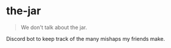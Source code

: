 # the-jar
> We don't talk about the jar.

Discord bot to keep track of the many mishaps my friends make.
